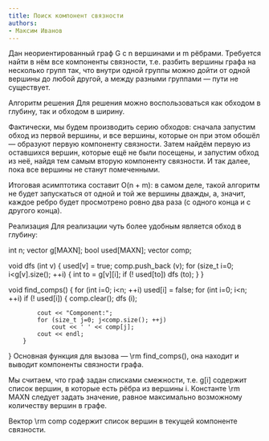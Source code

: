 ```yaml
---
title: Поиск компонент связности
authors:
- Максим Иванов
---
```


Дан неориентированный граф G с n вершинами и m рёбрами. Требуется найти в нём все компоненты связности, т.е. разбить вершины графа на несколько групп так, что внутри одной группы можно дойти от одной вершины до любой другой, а между разными группами — пути не существует.

Алгоритм решения
Для решения можно воспользоваться как обходом в глубину, так и обходом в ширину.

Фактически, мы будем производить серию обходов: сначала запустим обход из первой вершины, и все вершины, которые он при этом обошёл — образуют первую компоненту связности. Затем найдём первую из оставшихся вершин, которые ещё не были посещены, и запустим обход из неё, найдя тем самым вторую компоненту связности. И так далее, пока все вершины не станут помеченными.

Итоговая асимптотика составит O(n + m): в самом деле, такой алгоритм не будет запускаться от одной и той же вершины дважды, а, значит, каждое ребро будет просмотрено ровно два раза (с одного конца и с другого конца).

Реализация
Для реализации чуть более удобным является обход в глубину:

int n;
vector<int> g[MAXN];
bool used[MAXN];
vector<int> comp;
 
void dfs (int v) {
	used[v] = true;
	comp.push_back (v);
	for (size_t i=0; i<g[v].size(); ++i) {
		int to = g[v][i];
		if (! used[to])
			dfs (to);
	}
}
 
void find_comps() {
	for (int i=0; i<n; ++i)
		used[i] = false;
	for (int i=0; i<n; ++i)
		if (! used[i]) {
			comp.clear();
			dfs (i);
 
			cout << "Component:";
			for (size_t j=0; j<comp.size(); ++j)
				cout << ' ' << comp[j];
			cout << endl;
		}
}
Основная функция для вызова — \rm find\_comps(), она находит и выводит компоненты связности графа.

Мы считаем, что граф задан списками смежности, т.е. g[i] содержит список вершин, в которые есть рёбра из вершины i. Константе \rm MAXN следует задать значение, равное максимально возможному количеству вершин в графе.

Вектор \rm comp содержит список вершин в текущей компоненте связности.
